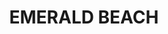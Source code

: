 ---
lastmod: '2025-04-06T06:05:20+00:00'
latitude: -30.073663
layout: suburb
longitude: 153.143409
postcode: '2456'
state: NSW
title: EMERALD BEACH
url: /nsw/emerald-beach/
---